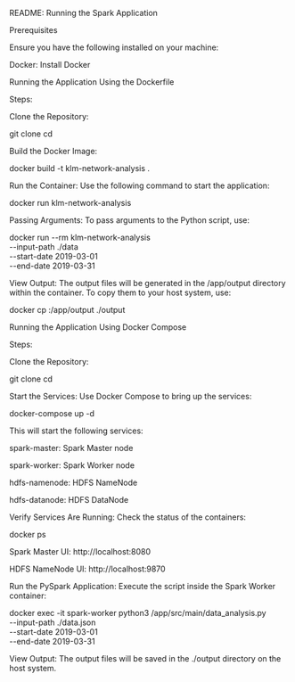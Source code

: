 README: Running the Spark Application

Prerequisites

Ensure you have the following installed on your machine:

Docker: Install Docker

Running the Application Using the Dockerfile

Steps:

Clone the Repository:

git clone <repository-url>
cd <repository-directory>

Build the Docker Image:

docker build -t klm-network-analysis .

Run the Container:
Use the following command to start the application:

docker run klm-network-analysis

Passing Arguments:
To pass arguments to the Python script, use:

docker run --rm klm-network-analysis \
    --input-path ./data \
    --start-date 2019-03-01 \
    --end-date 2019-03-31

View Output:
The output files will be generated in the /app/output directory within the container. To copy them to your host system, use:

docker cp <container-id>:/app/output ./output

Running the Application Using Docker Compose

Steps:

Clone the Repository:

git clone <repository-url>
cd <repository-directory>

Start the Services:
Use Docker Compose to bring up the services:

docker-compose up -d

This will start the following services:

spark-master: Spark Master node

spark-worker: Spark Worker node

hdfs-namenode: HDFS NameNode

hdfs-datanode: HDFS DataNode

Verify Services Are Running:
Check the status of the containers:

docker ps

Spark Master UI: http://localhost:8080

HDFS NameNode UI: http://localhost:9870

Run the PySpark Application:
Execute the script inside the Spark Worker container:

docker exec -it spark-worker python3 /app/src/main/data_analysis.py \
    --input-path ./data.json \
    --start-date 2019-03-01 \
    --end-date 2019-03-31

View Output:
The output files will be saved in the ./output directory on the host system.

